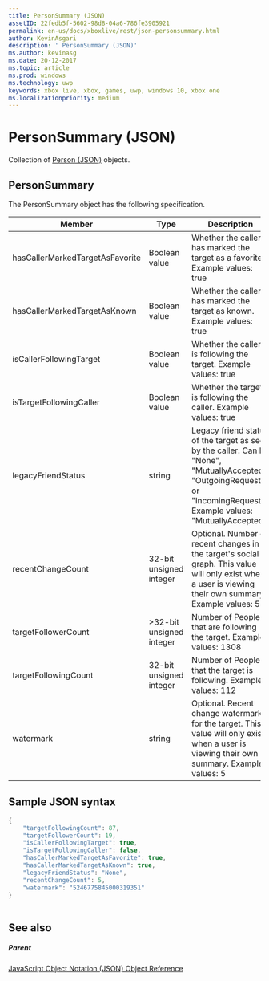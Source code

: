 ```yaml
---
title: PersonSummary (JSON)
assetID: 22fedb5f-5602-98d8-04a6-786fe3905921
permalink: en-us/docs/xboxlive/rest/json-personsummary.html
author: KevinAsgari
description: ' PersonSummary (JSON)'
ms.author: kevinasg
ms.date: 20-12-2017
ms.topic: article
ms.prod: windows
ms.technology: uwp
keywords: xbox live, xbox, games, uwp, windows 10, xbox one
ms.localizationpriority: medium
---
```



# PersonSummary (JSON)
Collection of [Person (JSON)](json-person.md) objects. 
<a id="ID4ER"></a>

 
## PersonSummary
 
The PersonSummary object has the following specification.
 
| Member| Type| Description| 
| --- | --- | --- | 
| hasCallerMarkedTargetAsFavorite| Boolean value| Whether the caller has marked the target as a favorite. Example values: true| 
| hasCallerMarkedTargetAsKnown| Boolean value| Whether the caller has marked the target as known. Example values: true| 
| isCallerFollowingTarget| Boolean value| Whether the caller is following the target. Example values: true| 
| isTargetFollowingCaller| Boolean value| Whether the target is following the caller. Example values: true| 
| legacyFriendStatus| string| Legacy friend status of the target as seen by the caller. Can be "None", "MutuallyAccepted", "OutgoingRequest", or "IncomingRequest". Example values: "MutuallyAccepted"| 
| recentChangeCount| 32-bit unsigned integer| Optional. Number of recent changes in the target's social graph. This value will only exist when a user is viewing their own summary. Example values: 5| 
| targetFollowerCount| >32-bit unsigned integer| Number of People that are following the target. Example values: 1308| 
| targetFollowingCount| 32-bit unsigned integer| Number of People that the target is following. Example values: 112| 
| watermark| string| Optional. Recent change watermark for the target. This value will only exist when a user is viewing their own summary. Example values: 5| 
  
<a id="ID4E4D"></a>

 
## Sample JSON syntax
 

```cpp
{
    "targetFollowingCount": 87,
    "targetFollowerCount": 19,
    "isCallerFollowingTarget": true,
    "isTargetFollowingCaller": false,
    "hasCallerMarkedTargetAsFavorite": true,
    "hasCallerMarkedTargetAsKnown": true,
    "legacyFriendStatus": "None",
    "recentChangeCount": 5,
    "watermark": "5246775845000319351"
}
    
```

  
<a id="ID4EGE"></a>

 
## See also
 
<a id="ID4EIE"></a>

 
##### Parent 

[JavaScript Object Notation (JSON) Object Reference](atoc-xboxlivews-reference-json.md)

   